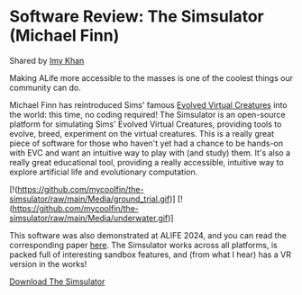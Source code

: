 # Software Review: The Simsulator (Michael Finn)
Shared by [Imy Khan](http://twitter.com/imy_tk)

Making ALife more accessible to the masses is one of the coolest things our community can do.

Michael Finn has reintroduced Sims' famous [Evolved Virtual Creatures](https://karlsims.com/evolved-virtual-creatures.html) into the world: this time, no coding required! The Simsulator is an open-source platform for simulating Sims' Evolved Virtual Creatures, providing tools to evolve, breed, experiment on the virtual creatures. This is a really great piece of software for those who haven't yet had a chance to be hands-on with EVC and want an intuitive way to play with (and study) them. It's also a really great educational tool, providing a really accessible, intuitive way to explore artificial life and evolutionary computation.

[!(https://github.com/mycoolfin/the-simsulator/raw/main/Media/ground_trial.gif)]
[!(https://github.com/mycoolfin/the-simsulator/raw/main/Media/underwater.gif)]

This software was also demonstrated at ALIFE 2024, and you can read the corresponding paper [here](https://direct.mit.edu/isal/proceedings/isal2024/36/84/123510). The Simsulator works across all platforms, is packed full of interesting sandbox features, and (from what I hear) has a VR version in the works!

[Download The Simsulator](https://github.com/mycoolfin/the-simsulator?tab=readme-ov-file)

  
